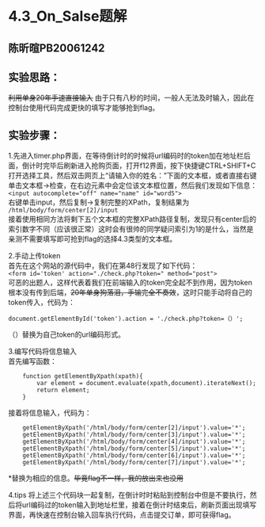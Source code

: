 # 4.3_On_Salse题解

## **陈昕暄PB20061242**

## 实验思路：
~~利用单身20年手速直接输入~~
由于只有八秒的时间，一般人无法及时输入，因此在控制台使用代码完成更快的填写才能够抢到flag。

## 实验步骤：
1.先进入timer.php界面，在等待倒计时的时候将url编码时的token加在地址栏后面，倒计时完毕后刷新进入抢购页面，打开f12界面，按下快捷键CTRL+SHIFT+C打开选择工具，然后双击网页上“请输入你的姓名：”下面的文本框，或者直接右键单击文本框->检查，在右边元素中会定位该文本框位置，然后我们发现如下信息：  
`<input autocomplete="off" name="name" id="word5">`  
右键单击input，然后复制->复制完整的XPath，复制结果为  
`/html/body/form/center[2]/input`  
接着使用相同方法将剩下五个文本框的完整XPath路径复制，发现只有center后的索引数字不同（应该很正常）这时会有很帅的同学疑问索引为1的是什么，当然是亲测不需要填写即可抢到flag的选择4.3类型的文本框。  

2.手动上传token  
首先在这个网站的源代码中，我们在第48行发现了如下代码：  
`<form id='token' action="./check.php?token=" method="post">`  
可恶的出题人，这样代表着我们在前端输入的token完全起不到作用，因为token根本没有传到后端，~~20年单身狗落泪，手输完全不奏效~~，这时只能手动将自己的token传入，代码为：  
```
document.getElementById('token').action = './check.php?token=（）';
```
（）替换为自己token的url编码形式。  

3.编写代码将信息输入  
首先编写函数：  
```  
    function getElementByXpath(xpath){
    	var element = document.evaluate(xpath,document).iterateNext();
    	return element;
    }  
```
接着将信息输入，代码为：  
```
    getElementByXpath('/html/body/form/center[2]/input').value='*';
    getElementByXpath('/html/body/form/center[3]/input').value='*';
    getElementByXpath('/html/body/form/center[4]/input').value='*';
    getElementByXpath('/html/body/form/center[5]/input').value='*';
    getElementByXpath('/html/body/form/center[6]/input').value='*';
    getElementByXpath('/html/body/form/center[7]/input').value='*';
```
*替换为相应的信息。~~毕竟flag不一样，我的放出来也没用~~

4.tips
将上述三个代码块一起复制，在倒计时时粘贴到控制台中但是不要执行，然后将url编码过的token输入到地址栏里，接着在倒计时结束后，刷新页面出现填写界面，再快速在控制台输入回车执行代码，点击提交订单，即可获得flag。